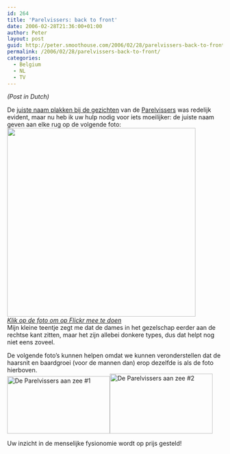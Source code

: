 ```yaml
---
id: 264
title: 'Parelvissers: back to front'
date: 2006-02-28T21:36:00+01:00
author: Peter
layout: post
guid: http://peter.smoothouse.com/2006/02/28/parelvissers-back-to-front/
permalink: /2006/02/28/parelvissers-back-to-front/
categories:
  - Belgium
  - NL
  - TV
---
```

_(Post in Dutch)_

De [juiste naam plakken bij de gezichten](http://blog.forret.com/blog/2006/02/parelvissers-geheugensteuntje.html) van de [Parelvissers](http://www.parelvissers.be) was redelijk evident, maar nu heb ik uw hulp nodig voor iets moeilijker: de juiste naam geven aan elke rug op de volgende foto:  
[<img width="440" src="http://www.pixagogo.com/S5DGYIaiuZzfQMy7lTWs-tAZymQL5sGcyXWl8CFp-TxdgVIaeYqjmdCQov1rQJL-VngUhzHQOI!pKw8MZ8as4amF-ANhHn0ThUXdb0Uyj4F6o_/parelvissers_notes.jpg" />  
_Klik op de foto om op Flickr mee te doen_](http://www.flickr.com/photos/pforret/105864607/)  
Mijn kleine teentje zegt me dat de dames in het gezelschap eerder aan de rechtse kant zitten, maar het zijn allebei donkere types, dus dat helpt nog niet eens zoveel.

De volgende foto&#8217;s kunnen helpen omdat we kunnen veronderstellen dat de haarsnit en baardgroei (voor de mannen dan) erop dezelfde is als de foto hierboven.  
<img  height="134" alt="De Parelvissers aan zee #1" src="http://static.flickr.com/36/105938306_2591eccdec_m.jpg" width="240" /><img  height="140" alt="De Parelvissers aan zee #2" src="http://static.flickr.com/52/105938307_887c8396b1_m.jpg" width="240" /> 

Uw inzicht in de menselijke fysionomie wordt op prijs gesteld!